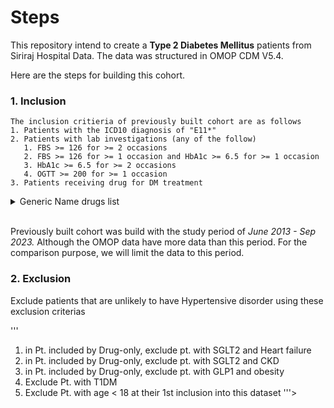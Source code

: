 # Steps

This repository intend to create a **Type 2 Diabetes Mellitus** patients from Siriraj Hospital Data. The data was structured in OMOP CDM V5.4.

Here are the steps for building this cohort.

### 1. Inclusion


```
The inclusion critieria of previously built cohort are as follows
1. Patients with the ICD10 diagnosis of "E11*"
2. Patients with lab investigations (any of the follow)
   1. FBS >= 126 for >= 2 occasions
   2. FBS >= 126 for >= 1 occasion and HbA1c >= 6.5 for >= 1 occasion
   3. HbA1c >= 6.5 for >= 2 occasions
   4. OGTT >= 200 for >= 1 occasion
3. Patients receiving drug for DM treatment
```
<details>
  <summary>Generic Name drugs list</summary>
  
   'Acarbose', 'Acarbose', 'Exenatide', 'Glibenclamide (Glyburide)',
   'Glibenclamide (Glyburide)', 'Glibenclamide (Glyburide)',
   'Gliclazide', 'Gliclazide', 'Gliclazide', 'Gliclazide',
   'Gliclazide', 'Gliclazide', 'Gliclazide', 'Gliclazide',
   'Glimepiride', 'Glimepiride', 'Glimepiride', 'Glimepiride',
   'Glimepiride', 'Glimepiride', 'Glimepiride', 'Glimepiride',
   'Glimepiride', 'Glipizide', 'Glipizide', 'Glipizide', 'Gliquidone',
   'Insulin aspart', 'Insulin aspart, Insulin aspart protamine',
   'Insulin aspart, Insulin aspart protamine', 'Insulin detemir',
   'Insulin glargine', 'Insulin glargine', 'Insulin glargine',
   'Insulin glargine', 'Insulin glulisine', 'Insulin glulisine',
   'Insulin isophane', 'Insulin isophane', 'Insulin isophane',
   'Insulin isophane', 'Insulin isophane', 'Insulin isophane',
   'Insulin isophane', 'Insulin isophane', 'Insulin lispro',
   'Insulin lispro, Insulin lispro protamine',
   'Insulin lispro, Insulin lispro protamine', 'Insulin regular',
   'Insulin regular', 'Insulin regular', 'Insulin regular',
   'Insulin regular', 'Insulin regular', 'Insulin regular',
   'Insulin regular and Insulin isophane',
   'Insulin regular and Insulin isophane',
   'Insulin regular and Insulin isophane',
   'Insulin regular and Insulin isophane',
   'Insulin regular and Insulin isophane',
   'Insulin regular and Insulin isophane',
   'Insulin regular and Insulin isophane',
   'Insulin regular and Insulin isophane',
   'Insulin regular and Insulin isophane', 'Metformin', 'Metformin',
   'Metformin', 'Metformin', 'Metformin', 'Metformin', 'Metformin',
   'Metformin', 'Metformin', 'Metformin',
   'Metformin and Glibenclamide', 'Metformin and Glibenclamide',
   'Metformin and Pioglitazone', 'Metformin and Rosiglitazone',
   'Metformin and Sitagliptin', 'Metformin and Sitagliptin',
   'Metformin and Sitagliptin', 'Metformin and Sitagliptin',
   'Pioglitazone', 'Pioglitazone', 'Pioglitazone', 'Pioglitazone',
   'Pioglitazone', 'Repaglinide', 'Repaglinide', 'Repaglinide',
   'Rosiglitazone', 'Rosiglitazone', 'Saxagliptin', 'Sitagliptin',
   'Sitagliptin', 'Vildagliptin', 'Vildagliptin', 'Voglibose',
   'Voglibose', 'Liraglutide', 'Liraglutide',
   'Metformin and Vildagliptin', 'Metformin and Vildagliptin',
   'Linagliptin', 'Metformin and Saxagliptin',
   'Metformin and Saxagliptin', 'Metformin and Glimepiride',
   'Metformin and Linagliptin', 'Metformin and Linagliptin',
   'Dapagliflozin', 'Alogliptin', 'Alogliptin and Pioglitazone',
   'Alogliptin and Pioglitazone', 'Empagliflozin', 'Empagliflozin',
   'Insulin degludec', 'Empagliflozin and Metformin',
   'Empagliflozin and Metformin', 'Canagliflozin', 'Canagliflozin',
   'Luseogliflozin', 'Luseogliflozin', 'Dapagliflozin and Metformin',
   'Dapagliflozin and Metformin', 'Gemigliptin',
   'Empagliflozin and Linagliptin', 'Empagliflozin and Linagliptin',
   'Insulin degludec, Insulin aspart', 'Dulaglutide', 'Dulaglutide',
   'Insulin Degludec and Liraglutide',
   'Insulin glargine and Lixisenatide',
   'Insulin glargine and Lixisenatide', 'Trelagliptin Succinate',
   'Semaglutide', 'Semaglutide', 'Semaglutide', 'Semaglutide',
   'Semaglutide', 'Semaglutide', 'Teneligliptin', 'Evogliptin',
   'Gemigliptin and Metformin'
  
</details>

<br />

Previously built cohort was build with the study period of *June 2013 - Sep 2023.* Although the OMOP data have more data than this period. For the comparison purpose, we will limit the data to this period.

### 2. Exclusion

Exclude patients that are unlikely to have Hypertensive disorder using these exclusion criterias

'''
1. in Pt. included by Drug-only, exclude pt. with SGLT2 and Heart failure
2. in Pt. included by Drug-only, exclude pt. with SGLT2 and CKD
3. in Pt. included by Drug-only, exclude pt. with GLP1 and obesity
4. Exclude Pt. with T1DM
5. Exclude Pt. with age < 18 at their 1st inclusion into this dataset
'''>
